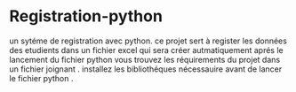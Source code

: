 # Registration-python
un sytéme de registration avec python.
ce projet sert à register les données des etudients dans un fichier excel qui sera créer autmatiquement aprés le lancement du fichier python 
vous trouvez les réquirements du projet dans un fichier joignant .
installez les bibliothéques nécessauire avant de lancer le fichier python .
